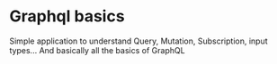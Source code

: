 # Graphql basics
Simple application to understand Query, Mutation, Subscription, input types... And basically all the basics of GraphQL
